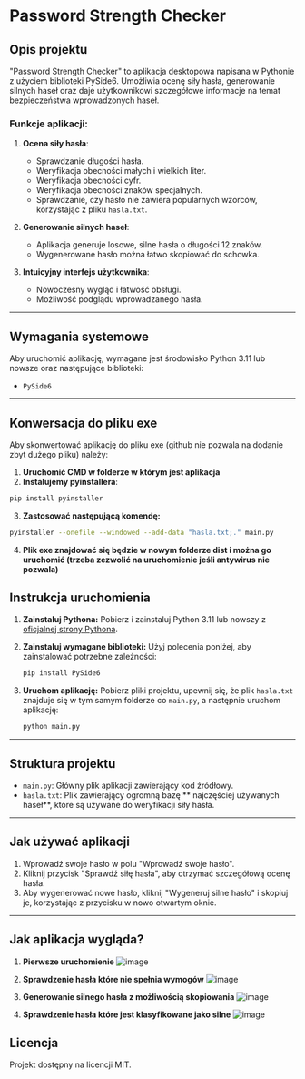 # Password Strength Checker

## Opis projektu
"Password Strength Checker" to aplikacja desktopowa napisana w Pythonie z użyciem biblioteki PySide6. Umożliwia ocenę siły hasła, generowanie silnych haseł oraz daje użytkownikowi szczegółowe informacje na temat bezpieczeństwa wprowadzonych haseł.

### Funkcje aplikacji:
1. **Ocena siły hasła**:
   - Sprawdzanie długości hasła.
   - Weryfikacja obecności małych i wielkich liter.
   - Weryfikacja obecności cyfr.
   - Weryfikacja obecności znaków specjalnych.
   - Sprawdzanie, czy hasło nie zawiera popularnych wzorców, korzystając z pliku `hasla.txt`.

2. **Generowanie silnych haseł**:
   - Aplikacja generuje losowe, silne hasła o długości 12 znaków.
   - Wygenerowane hasło można łatwo skopiować do schowka.

3. **Intuicyjny interfejs użytkownika**:
   - Nowoczesny wygląd i łatwość obsługi.
   - Możliwość podglądu wprowadzanego hasła.

---

## Wymagania systemowe
Aby uruchomić aplikację, wymagane jest środowisko Python 3.11 lub nowsze oraz następujące biblioteki:
- `PySide6`

---
## Konwersacja do pliku exe
Aby skonwertować aplikację do pliku exe (github nie pozwala na dodanie zbyt dużego pliku) należy:

1. **Uruchomić CMD w folderze w którym jest aplikacja**
2. **Instalujemy pyinstallera**:
```bash
pip install pyinstaller
```
3. **Zastosować następującą komendę:**
```bash
pyinstaller --onefile --windowed --add-data "hasla.txt;." main.py
```
4. **Plik exe znajdować się będzie w nowym folderze **dist** i można go uruchomić (trzeba zezwolić na uruchomienie jeśli antywirus nie pozwala)**

## Instrukcja uruchomienia

1. **Zainstaluj Pythona:**
   Pobierz i zainstaluj Python 3.11 lub nowszy z [oficjalnej strony Pythona](https://www.python.org/).

2. **Zainstaluj wymagane biblioteki:**
   Użyj polecenia poniżej, aby zainstalować potrzebne zależności:
   ```bash
   pip install PySide6
   ```

3. **Uruchom aplikację:**
   Pobierz pliki projektu, upewnij się, że plik `hasla.txt` znajduje się w tym samym folderze co `main.py`, a następnie uruchom aplikację:
   ```bash
   python main.py
   ```

---

## Struktura projektu
- `main.py`: Główny plik aplikacji zawierający kod źródłowy.
- `hasla.txt`: Plik zawierający ogromną bazę ** najczęściej używanych haseł**, które są używane do weryfikacji siły hasła.

---

## Jak używać aplikacji
1. Wprowadź swoje hasło w polu "Wprowadź swoje hasło".
2. Kliknij przycisk "Sprawdź siłę hasła", aby otrzymać szczegółową ocenę hasła.
3. Aby wygenerować nowe hasło, kliknij "Wygeneruj silne hasło" i skopiuj je, korzystając z przycisku w nowo otwartym oknie.

---
## Jak aplikacja wygląda?
1. **Pierwsze uruchomienie**
![image](https://github.com/user-attachments/assets/683e4b22-3f3a-4a0d-bfb9-fba0cce88fbb)

2. **Sprawdzenie hasła które nie spełnia wymogów**
![image](https://github.com/user-attachments/assets/0dbd2d7a-d6cd-4b06-b3c2-1a07a166f721)

3. **Generowanie silnego hasła z możliwością skopiowania**
![image](https://github.com/user-attachments/assets/b5ac42ec-01c5-4d8b-99bf-fc8f7ae9d587)

4. **Sprawdzenie hasła które jest klasyfikowane jako silne**
![image](https://github.com/user-attachments/assets/c5bc6873-8dc1-4d6a-845c-11734b86f9c7)

## Licencja
Projekt dostępny na licencji MIT.


